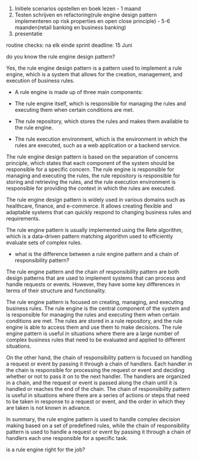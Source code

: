 1. Initiele scenarios opstellen en boek lezen - 1 maand
2. Testen schrijven en refactoring(rule engine design pattern implementeren op risk properties en open close principle) - 5-6 maanden(retail banking en business banking)
3. presentatie

routine checks: na elk einde sprint
deadline: 15 Juni

do you know the rule engine design pattern?

Yes, the rule engine design pattern is a pattern used to implement a rule engine, which is a system that allows for the creation, management, and execution of business rules.

- A rule engine is made up of three main components:

-   The rule engine itself, which is responsible for managing the rules and executing them when certain conditions are met.
-   The rule repository, which stores the rules and makes them available to the rule engine.
-   The rule execution environment, which is the environment in which the rules are executed, such as a web application or a backend service.

The rule engine design pattern is based on the separation of concerns principle, which states that each component of the system should be responsible for a specific concern. The rule engine is responsible for managing and executing the rules, the rule repository is responsible for storing and retrieving the rules, and the rule execution environment is responsible for providing the context in which the rules are executed.

The rule engine design pattern is widely used in various domains such as healthcare, finance, and e-commerce. It allows creating flexible and adaptable systems that can quickly respond to changing business rules and requirements.

The rule engine pattern is usually implemented using the Rete algorithm, which is a data-driven pattern matching algorithm used to efficiently evaluate sets of complex rules.

- what is the difference between a rule engine pattern and a chain of responsibility pattern?

The rule engine pattern and the chain of responsibility pattern are both design patterns that are used to implement systems that can process and handle requests or events. However, they have some key differences in terms of their structure and functionality.

The rule engine pattern is focused on creating, managing, and executing business rules. The rule engine is the central component of the system and is responsible for managing the rules and executing them when certain conditions are met. The rules are stored in a rule repository, and the rule engine is able to access them and use them to make decisions. The rule engine pattern is useful in situations where there are a large number of complex business rules that need to be evaluated and applied to different situations.

On the other hand, the chain of responsibility pattern is focused on handling a request or event by passing it through a chain of handlers. Each handler in the chain is responsible for processing the request or event and deciding whether or not to pass it on to the next handler. The handlers are organized in a chain, and the request or event is passed along the chain until it is handled or reaches the end of the chain. The chain of responsibility pattern is useful in situations where there are a series of actions or steps that need to be taken in response to a request or event, and the order in which they are taken is not known in advance.

In summary, the rule engine pattern is used to handle complex decision making based on a set of predefined rules, while the chain of responsibility pattern is used to handle a request or event by passing it through a chain of handlers each one responsible for a specific task.

is a rule engine right for the job?